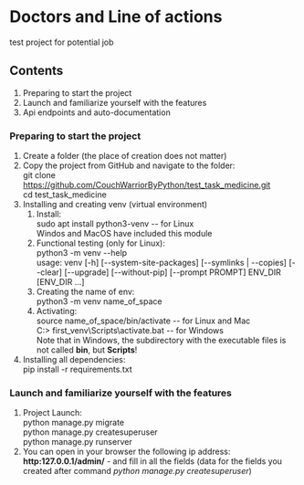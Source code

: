 # Doctors and Line of actions
test project for potential job

## Contents
1. Preparing to start the project
2. Launch and familiarize yourself with the features
3. Api endpoints and auto-documentation


### Preparing to start the project
1. Create a folder (the place of creation does not matter)</br>
2. Copy the project from GitHub and navigate to the folder:</br>
   git clone https://github.com/CouchWarriorByPython/test_task_medicine.git </br>
   cd test_task_medicine
3. Installing and creating venv (virtual environment)
   1. Install:</br>
   sudo apt install python3-venv -- for Linux</br>
   Windos and MacOS have included this module
   2. Functional testing (only for Linux):</br>
   python3 -m venv --help</br>
   usage: venv [-h] [--system-site-packages] [--symlinks | --copies] [--clear] 
   [--upgrade] [--without-pip] [--prompt PROMPT] ENV_DIR [ENV_DIR ...]
   3. Creating the name of env:</br>
   python3 -m venv name_of_space
   4. Activating:</br>
   source name_of_space/bin/activate -- for Linux and Mac</br>
   C:\> first_venv\Scripts\activate.bat -- for Windows</br>
   Note that in Windows, the subdirectory with the executable files is not called **bin**, but **Scripts**!
4. Installing all dependencies:</br>
   pip install -r requirements.txt
### Launch and familiarize yourself with the features
1. Project Launch:</br>
   python manage.py migrate</br>
   python manage.py createsuperuser</br>
   python manage.py runserver</br>
2. You can open in your browser the following ip address:</br>
   **http:127.0.0.1/admin/** - and fill in all the fields (data for the fields you created after command _python manage.py createsuperuser_)
